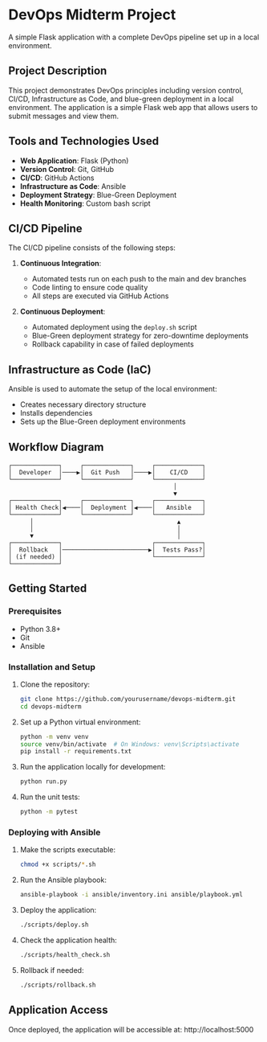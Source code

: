 # DevOps Midterm Project

A simple Flask application with a complete DevOps pipeline set up in a local environment.

## Project Description

This project demonstrates DevOps principles including version control, CI/CD, Infrastructure as Code, and blue-green deployment in a local environment. The application is a simple Flask web app that allows users to submit messages and view them.

## Tools and Technologies Used

- **Web Application**: Flask (Python)
- **Version Control**: Git, GitHub
- **CI/CD**: GitHub Actions
- **Infrastructure as Code**: Ansible
- **Deployment Strategy**: Blue-Green Deployment
- **Health Monitoring**: Custom bash script

## CI/CD Pipeline

The CI/CD pipeline consists of the following steps:

1. **Continuous Integration**:
   - Automated tests run on each push to the main and dev branches
   - Code linting to ensure code quality
   - All steps are executed via GitHub Actions

2. **Continuous Deployment**:
   - Automated deployment using the `deploy.sh` script
   - Blue-Green deployment strategy for zero-downtime deployments
   - Rollback capability in case of failed deployments

## Infrastructure as Code (IaC)

Ansible is used to automate the setup of the local environment:

- Creates necessary directory structure
- Installs dependencies
- Sets up the Blue-Green deployment environments

## Workflow Diagram

```
┌─────────────┐     ┌─────────────┐     ┌─────────────┐
│  Developer  │────▶│  Git Push   │────▶│    CI/CD    │
└─────────────┘     └─────────────┘     └─────────────┘
                                              │
                                              ▼
┌─────────────┐     ┌─────────────┐     ┌─────────────┐
│ Health Check│◀────│  Deployment │◀────│   Ansible   │
└─────────────┘     └─────────────┘     └─────────────┘
      │                                        ▲  
      │                                        │
      ▼                                        │
┌─────────────┐                         ┌─────────────┐
│  Rollback   │────────────────────────▶│  Tests Pass?│
│ (if needed) │                         └─────────────┘
└─────────────┘
```

## Getting Started

### Prerequisites

- Python 3.8+
- Git
- Ansible

### Installation and Setup

1. Clone the repository:
   ```bash
   git clone https://github.com/yourusername/devops-midterm.git
   cd devops-midterm
   ```

2. Set up a Python virtual environment:
   ```bash
   python -m venv venv
   source venv/bin/activate  # On Windows: venv\Scripts\activate
   pip install -r requirements.txt
   ```

3. Run the application locally for development:
   ```bash
   python run.py
   ```

4. Run the unit tests:
   ```bash
   python -m pytest
   ```

### Deploying with Ansible

1. Make the scripts executable:
   ```bash
   chmod +x scripts/*.sh
   ```

2. Run the Ansible playbook:
   ```bash
   ansible-playbook -i ansible/inventory.ini ansible/playbook.yml
   ```

3. Deploy the application:
   ```bash
   ./scripts/deploy.sh
   ```

4. Check the application health:
   ```bash
   ./scripts/health_check.sh
   ```

5. Rollback if needed:
   ```bash
   ./scripts/rollback.sh
   ```

## Application Access

Once deployed, the application will be accessible at: http://localhost:5000

